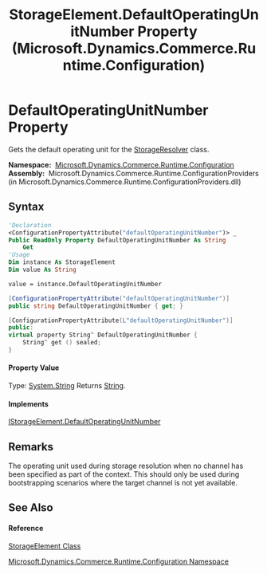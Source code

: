 ﻿---
title: StorageElement.DefaultOperatingUnitNumber Property  (Microsoft.Dynamics.Commerce.Runtime.Configuration)
TOCTitle: DefaultOperatingUnitNumber Property
ms:assetid: P:Microsoft.Dynamics.Commerce.Runtime.Configuration.StorageElement.DefaultOperatingUnitNumber
ms:mtpsurl: https://technet.microsoft.com/en-us/library/microsoft.dynamics.commerce.runtime.configuration.storageelement.defaultoperatingunitnumber(v=AX.60)
ms:contentKeyID: 62207987
ms.date: 05/18/2015
mtps_version: v=AX.60
f1_keywords:
- Microsoft.Dynamics.Commerce.Runtime.Configuration.StorageElement.DefaultOperatingUnitNumber
dev_langs:
- CSharp
- C++
- VB
---

# DefaultOperatingUnitNumber Property

Gets the default operating unit for the [StorageResolver](storageresolver-class-microsoft-dynamics-commerce-runtime-data.md) class.

**Namespace:**  [Microsoft.Dynamics.Commerce.Runtime.Configuration](microsoft-dynamics-commerce-runtime-configuration-namespace.md)  
**Assembly:**  Microsoft.Dynamics.Commerce.Runtime.ConfigurationProviders (in Microsoft.Dynamics.Commerce.Runtime.ConfigurationProviders.dll)

## Syntax

``` vb
'Declaration
<ConfigurationPropertyAttribute("defaultOperatingUnitNumber")> _
Public ReadOnly Property DefaultOperatingUnitNumber As String
    Get
'Usage
Dim instance As StorageElement
Dim value As String

value = instance.DefaultOperatingUnitNumber
```

``` csharp
[ConfigurationPropertyAttribute("defaultOperatingUnitNumber")]
public string DefaultOperatingUnitNumber { get; }
```

``` c++
[ConfigurationPropertyAttribute(L"defaultOperatingUnitNumber")]
public:
virtual property String^ DefaultOperatingUnitNumber {
    String^ get () sealed;
}
```

#### Property Value

Type: [System.String](https://technet.microsoft.com/en-us/library/s1wwdcbf\(v=ax.60\))  
Returns [String](https://technet.microsoft.com/en-us/library/s1wwdcbf\(v=ax.60\)).  

#### Implements

[IStorageElement.DefaultOperatingUnitNumber](istorageelement-defaultoperatingunitnumber-property-microsoft-dynamics-commerce-runtime-configuration.md)  

## Remarks

The operating unit used during storage resolution when no channel has been specified as part of the context. This should only be used during bootstrapping scenarios where the target channel is not yet available.

## See Also

#### Reference

[StorageElement Class](storageelement-class-microsoft-dynamics-commerce-runtime-configuration.md)

[Microsoft.Dynamics.Commerce.Runtime.Configuration Namespace](microsoft-dynamics-commerce-runtime-configuration-namespace.md)

